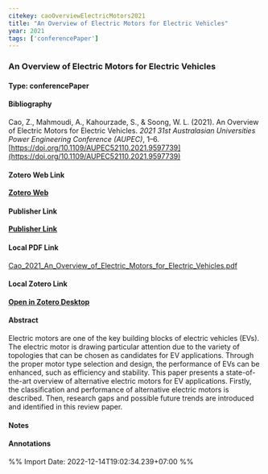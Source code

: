 ```yaml
---
citekey: caoOverviewElectricMotors2021  
title: "An Overview of Electric Motors for Electric Vehicles"
year: 2021
tags: ['conferencePaper']
---
```


### An Overview of Electric Motors for Electric Vehicles  

#### Type: conferencePaper

#### Bibliography
  
Cao, Z., Mahmoudi, A., Kahourzade, S., & Soong, W. L. (2021). An Overview of Electric Motors for Electric Vehicles. _2021 31st Australasian Universities Power Engineering Conference (AUPEC)_, 1–6. [https://doi.org/10.1109/AUPEC52110.2021.9597739](https://doi.org/10.1109/AUPEC52110.2021.9597739)  
  

#### Zotero Web Link
[**Zotero Web**](http://zotero.org/users/242940/items/XWG44YZ4)  

#### Publisher Link
[**Publisher Link**]()  

#### Local PDF Link
[Cao_2021_An_Overview_of_Electric_Motors_for_Electric_Vehicles.pdf](file:///C:/Users/User/Zotero/storage/SQUI3XUW/Cao_2021_An_Overview_of_Electric_Motors_for_Electric_Vehicles.pdf)  

#### Local Zotero Link
[**Open in Zotero Desktop**](zotero://select/library/items/XWG44YZ4)  

#### Abstract

Electric motors are one of the key building blocks of electric vehicles (EVs). The electric motor is drawing particular attention due to the variety of topologies that can be chosen as candidates for EV applications. Through the proper motor type selection and design, the performance of EVs can be enhanced, such as efficiency and stability. This paper presents a state-of-the-art overview of alternative electric motors for EV applications. Firstly, the classification and performance of alternative electric motors is described. Then, research gaps and possible future trends are introduced and identified in this review paper.


#### Notes


#### Annotations


%% Import Date: 2022-12-14T19:02:34.239+07:00 %%
